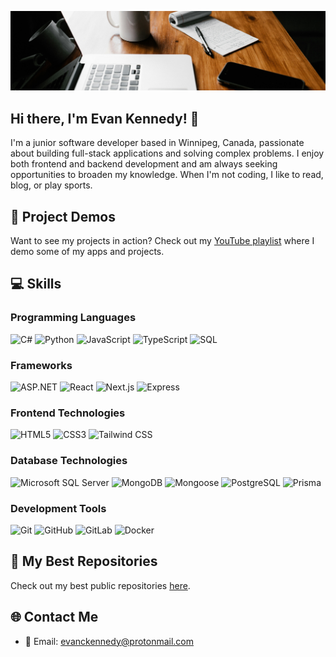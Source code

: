 ![](./assets/office-cropped.jpg)

## Hi there, I'm Evan Kennedy! 👋

I'm a junior software developer based in Winnipeg, Canada, passionate about building full-stack applications and solving complex problems. I enjoy both frontend and backend development and am always seeking opportunities to broaden my knowledge. When I'm not coding, I like to read, blog, or play sports.

## 🎥 Project Demos
Want to see my projects in action? Check out my [YouTube playlist](https://youtube.com/playlist?list=PLxO5hb91uH0O0bcLsGXu2xFxj4tz1l6g5&feature=shared) where I demo some of my apps and projects.

## 💻 Skills

### Programming Languages
![C#](https://img.shields.io/badge/-C%23-239120?logo=c-sharp&logoColor=white&style=flat-square)
![Python](https://img.shields.io/badge/-Python-3776AB?logo=python&logoColor=white&style=flat-square)
![JavaScript](https://img.shields.io/badge/-JavaScript-F7DF1E?logo=javascript&logoColor=black&style=flat-square)
![TypeScript](https://img.shields.io/badge/-TypeScript-3178C6?logo=typescript&logoColor=white&style=flat-square)
![SQL](https://img.shields.io/badge/-SQL-CC2927?logo=microsoft-sql-server&logoColor=white&style=flat-square)

### Frameworks
![ASP.NET](https://img.shields.io/badge/-ASP.NET-512BD4?logo=.net&logoColor=white&style=flat-square)
![React](https://img.shields.io/badge/-React-61DAFB?logo=react&logoColor=black&style=flat-square)
![Next.js](https://img.shields.io/badge/-Next.js-000000?logo=nextdotjs&logoColor=white&style=flat-square)
![Express](https://img.shields.io/badge/-Express-000000?logo=express&logoColor=white&style=flat-square)

### Frontend Technologies
![HTML5](https://img.shields.io/badge/-HTML5-E34F26?logo=html5&logoColor=white&style=flat-square)
![CSS3](https://img.shields.io/badge/-CSS3-1572B6?logo=css3&logoColor=white&style=flat-square)
![Tailwind CSS](https://img.shields.io/badge/-Tailwind_CSS-06B6D4?logo=tailwind-css&logoColor=white&style=flat-square)

### Database Technologies
![Microsoft SQL Server](https://img.shields.io/badge/-SQL_Server-CC2927?logo=microsoft-sql-server&logoColor=white&style=flat-square)
![MongoDB](https://img.shields.io/badge/-MongoDB-47A248?logo=mongodb&logoColor=white&style=flat-square)
![Mongoose](https://img.shields.io/badge/-Mongoose-880000?logo=javascript&logoColor=white&style=flat-square)
![PostgreSQL](https://img.shields.io/badge/-PostgreSQL-4169E1?logo=postgresql&logoColor=white&style=flat-square)
![Prisma](https://img.shields.io/badge/-Prisma-2D3748?logo=prisma&logoColor=white&style=flat-square)

### Development Tools
![Git](https://img.shields.io/badge/-Git-F05032?logo=git&logoColor=white&style=flat-square)
![GitHub](https://img.shields.io/badge/-GitHub-181717?logo=github&logoColor=white&style=flat-square)
![GitLab](https://img.shields.io/badge/-GitLab-FCA121?logo=gitlab&logoColor=white&style=flat-square)
![Docker](https://img.shields.io/badge/-Docker-2496ED?logo=docker&logoColor=white&style=flat-square)

## 🌟 My Best Repositories
Check out my best public repositories [here](https://github.com/stars/evanckennedy/lists/best-repos).

## 🌐 Contact Me
- 📧 Email: [evanckennedy@protonmail.com](mailto:evanckennedy@protonmail.com)
